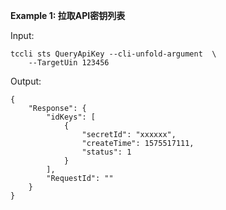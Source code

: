 **Example 1: 拉取API密钥列表**



Input: 

```
tccli sts QueryApiKey --cli-unfold-argument  \
    --TargetUin 123456
```

Output: 
```
{
    "Response": {
        "idKeys": [
            {
                "secretId": "xxxxxx",
                "createTime": 1575517111,
                "status": 1
            }
        ],
        "RequestId": ""
    }
}
```

